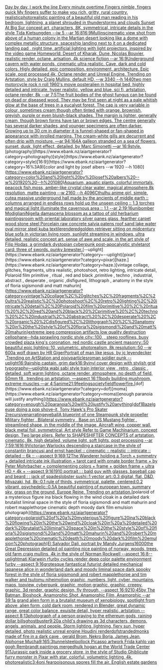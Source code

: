 [](https://www.ebank.nz/aiartgenerator?category=)[Day by day, I work the line Every minute overtime Fingers nimble, fingers quick My fingers suffer to make you rich, gritty, rural country, realistic](https://www.ebank.nz/aiartgenerator?category=Day%20by%20day%2C%20I%20work%20the%20line%20Every%20minute%20overtime%20Fingers%20nimble%2C%20fingers%20quick%20My%20fingers%20suffer%20to%20make%20you%20rich%2C%20gritty%2C%20rural%20country%2C%20realistic)[photorealistic painting of a beautiful old man reading in his bedroom,  lightning, a planet shrouded in thunderstorms and clouds Sunset At Big Sur concept art, characters, 8K, symmetrical, intricate details in the style Tida Kietsungden --iw 5 --ar 16:8](https://www.ebank.nz/aiartgenerator?category=photorealistic%20painting%20of%20a%20beautiful%20old%20man%20reading%20in%20his%20bedroom%2C%20%20lightning%2C%20a%20planet%20shrouded%20in%20thunderstorms%20and%20clouds%20Sunset%20At%20Big%20Sur%20concept%20art%2C%20characters%2C%208K%2C%20symmetrical%2C%20intricate%20details%20in%20the%20style%20Tida%20Kietsungden%20--iw%205%20--ar%2016%3A8)[16:9](https://www.ebank.nz/aiartgenerator?category=16%3A9)[Mullins](https://www.ebank.nz/aiartgenerator?category=Mullins)[cinematic view shot from above of a human colony in the Martian desert looking like a dome with complex metallic structure, spaceship landing next to it on a dedicated landing pad , night time, artificial lighting with light projectors, inspired by the video game Homeworld: Desert of Kharak, Dune, Nicolas Bouvier, realistic render, octane, artsation, 4k science fiction --ar 16:9](https://www.ebank.nz/aiartgenerator?category=cinematic%20view%20shot%20from%20above%20of%20a%20human%20colony%20in%20the%20Martian%20desert%20looking%20like%20a%20dome%20with%20complex%20metallic%20structure%2C%20spaceship%20landing%20next%20to%20it%20on%20a%20dedicated%20landing%20pad%20%2C%20night%20time%2C%20artificial%20lighting%20with%20light%20projectors%2C%20inspired%20by%20the%20video%20game%20Homeworld%3A%20Desert%20of%20Kharak%2C%20Dune%2C%20Nicolas%20Bouvier%2C%20realistic%20render%2C%20octane%2C%20artsation%2C%204k%20science%20fiction%20--ar%2016%3A9)[Underground cavern with water ponds, cinematic ultra realistic. Cave, dark and cold colors. Higly detailed, epic composition. environment, architecture. Epic scale, post processed 4k, Octane render and Unreal Engine. Trending on Artstation, style by Craig Mullins, default HD, --w 3340 --h 1440](https://www.ebank.nz/aiartgenerator?category=Underground%20cavern%20with%20water%20ponds%2C%20cinematic%20ultra%20realistic.%20Cave%2C%20dark%20and%20cold%20colors.%20Higly%20detailed%2C%20epic%20composition.%20environment%2C%20architecture.%20Epic%20scale%2C%20post%20processed%204k%2C%20Octane%20render%20and%20Unreal%20Engine.%20Trending%20on%20Artstation%2C%20style%20by%20Craig%20Mullins%2C%20default%20HD%2C%20--w%203340%20--h%201440)[two men motorcycle rock n roll 1960's movie poster](https://www.ebank.nz/aiartgenerator?category=two%20men%20motorcycle%20rock%20n%20roll%201960%27s%20movie%20poster)[alien in hospital bed, highly detailed and intricate, hyper realistic, yellow and blue, sci fi, artstation, octane render, 8k --ar 7:5](https://www.ebank.nz/aiartgenerator?category=alien%20in%20hospital%20bed%2C%20highly%20detailed%20and%20intricate%2C%20hyper%20realistic%2C%20yellow%20and%20blue%2C%20sci%20fi%2C%20artstation%2C%20octane%20render%2C%208k%20--ar%207%3A5)[The fruit bodies of the ghost fungus can be found on dead or diseased wood. They may be first seen at night as a pale whitish glow at the base of trees in a eucalypt forest. The cap is very variable in colour, sometimes cream though often tinted with orange, brownish, greyish, purple or even bluish-black shades. The margin is lighter, generally cream, though brown forms have tan or brown edges. The centre generally has several darker shades, and younger specimens are often darker. Growing up to 30 cm in diameter it is funnel-shaped or fan-shaped in appearance with inrolled margins. The cream-white gills are decurrent and often drip with moisture. —ar 94:164](https://www.ebank.nz/aiartgenerator?category=The%20fruit%20bodies%20of%20the%20ghost%20fungus%20can%20be%20found%20on%20dead%20or%20diseased%20wood.%20They%20may%20be%20first%20seen%20at%20night%20as%20a%20pale%20whitish%20glow%20at%20the%20base%20of%20trees%20in%20a%20eucalypt%20forest.%20The%20cap%20is%20very%20variable%20in%20colour%2C%20sometimes%20cream%20though%20often%20tinted%20with%20orange%2C%20brownish%2C%20greyish%2C%20purple%20or%20even%20bluish-black%20shades.%20The%20margin%20is%20lighter%2C%20generally%20cream%2C%20though%20brown%20forms%20have%20tan%20or%20brown%20edges.%20The%20centre%20generally%20has%20several%20darker%20shades%2C%20and%20younger%20specimens%20are%20often%20darker.%20Growing%20up%20to%2030%20cm%20in%20diameter%20it%20is%20funnel-shaped%20or%20fan-shaped%20in%20appearance%20with%20inrolled%20margins.%20The%20cream-white%20gills%20are%20decurrent%20and%20often%20drip%20with%20moisture.%20%E2%80%94ar%2094%3A164)[A galleon stranded on a sea of flowers, sunset, dusk, light effect, detailed, by Marc Simonetti —ar 16:9](https://www.ebank.nz/aiartgenerator?category=A%20galleon%20stranded%20on%20a%20sea%20of%20flowers%2C%20sunset%2C%20dusk%2C%20light%20effect%2C%20detailed%2C%20by%20Marc%20Simonetti%20%E2%80%94ar%2016%3A9)[style.](https://www.ebank.nz/aiartgenerator?category=style.)[photography](https://www.ebank.nz/aiartgenerator?category=photography)[style](https://www.ebank.nz/aiartgenerator?category=style)[16:9](https://www.ebank.nz/aiartgenerator?category=16%3A9)[color and light by josef albers --w 1920 --h 1080](https://www.ebank.nz/aiartgenerator?category=color%20and%20light%20by%20josef%20albers%20--w%201920%20--h%201080)[Aquarium, aquatic plants, colorful immortals, peacock fish,moss, amber-like crystal clear water, magical atmosphere,8k resolution, matte painting  --w 2160  --h 4096](https://www.ebank.nz/aiartgenerator?category=Aquarium%2C%20aquatic%20plants%2C%20colorful%20immortals%2C%20peacock%20fish%2Cmoss%2C%20amber-like%20crystal%20clear%20water%2C%20magical%20atmosphere%2C8k%20resolution%2C%20matte%20painting%20%20--w%202160%20%20--h%204096)[Cthulhu anime girl, simple, cute](https://www.ebank.nz/aiartgenerator?category=Cthulhu%20anime%20girl%2C%20simple%2C%20cute)[a massive underground hall made by the ancients of middle earth :: columns arranged in endless rows hold up the unseen ceiling :: 1.3 torches and magical light illuminate the cavernous area :: 1.1 --ar 2:1](https://www.ebank.nz/aiartgenerator?category=a%20massive%20underground%20hall%20made%20by%20the%20ancients%20of%20middle%20earth%20%3A%3A%20columns%20arranged%20in%20endless%20rows%20hold%20up%20the%20unseen%20ceiling%20%3A%3A%201.3%20torches%20and%20magical%20light%20illuminate%20the%20cavernous%20area%20%3A%3A%201.1%20--ar%202%3A1)[9:16](https://www.ebank.nz/aiartgenerator?category=9%3A16)[unibomber Modigliani](https://www.ebank.nz/aiartgenerator?category=unibomber%20Modigliani)[Nigella damascena blossom as a tattoo of old herbarium paintings](https://www.ebank.nz/aiartgenerator?category=Nigella%20damascena%20blossom%20as%20a%20tattoo%20of%20old%20herbarium%20paintings)[room with oriental laboratory  silver panes glass  ,fearther carpet wood stone steel Porcelain raw  concrete salvia patens roof sand lake water oval mirror steel kuba textile](https://www.ebank.nz/aiartgenerator?category=room%20with%20oriental%20laboratory%20%20silver%20panes%20glass%20%20%2Cfearther%20carpet%20wood%20stone%20steel%20Porcelain%20raw%20%20concrete%20salvia%20patens%20roof%20sand%20lake%20water%20oval%20mirror%20steel%20kuba%20textile)[rendered](https://www.ebank.nz/aiartgenerator?category=rendered)[golden retriever sitting on midcentury blue sofa in victorian living room, sunlight streaming in windows, ultra detailed, realistic concept art.  sense of awe and scale, in the art style of Filip Hodas, a grimdark dystopian cyberpunk post-apocalyptic style](https://www.ebank.nz/aiartgenerator?category=golden%20retriever%20sitting%20on%20midcentury%20blue%20sofa%20in%20victorian%20living%20room%2C%20sunlight%20streaming%20in%20windows%2C%20ultra%20detailed%2C%20realistic%20concept%20art.%20%20sense%20of%20awe%20and%20scale%2C%20in%20the%20art%20style%20of%20Filip%20Hodas%2C%20a%20grimdark%20dystopian%20cyberpunk%20post-apocalyptic%20style)[tarot card: three of swords. punky brewster.](https://www.ebank.nz/aiartgenerator?category=tarot%20card%3A%20three%20of%20swords.%20punky%20brewster.)[--uplight](https://www.ebank.nz/aiartgenerator?category=--uplight)[pixar](https://www.ebank.nz/aiartgenerator?category=pixar)[haze.](https://www.ebank.nz/aiartgenerator?category=haze.)[vintage collage, glitches, fragments, ultra realistic, photoshoot, retro lighting, intricate detail, Polaroid film primitive , ritual , red and black ,primitive , techno , industrial, abstract , desperate , organic ,disfigured, lithograph , anatomy in the style of floria sigismondi and matt mahurin](https://www.ebank.nz/aiartgenerator?category=vintage%20collage%2C%20glitches%2C%20fragments%2C%20ultra%20realistic%2C%20photoshoot%2C%20retro%20lighting%2C%20intricate%20detail%2C%20Polaroid%20film%20primitive%20%2C%20ritual%20%2C%20red%20and%20black%20%2Cprimitive%20%2C%20techno%20%2C%20industrial%2C%20abstract%20%2C%20desperate%20%2C%20organic%20%2Cdisfigured%2C%20lithograph%20%2C%20anatomy%20in%20the%20style%20of%20floria%20sigismondi%20and%20matt%20mahurin)[extreme jpeg compression artifacts low quality destruction cellophane](https://www.ebank.nz/aiartgenerator?category=extreme%20jpeg%20compression%20artifacts%20low%20quality%20destruction%20cellophane)[--hd](https://www.ebank.nz/aiartgenerator?category=--hd)[a sprawling nordic style city::100, , steep rooflines, busy crowded plaza king's coronation, red nordic castle ancient masonry::50 beautiful epic lighting::10, volumetric, photorealism, 8k resolution::50 --w 600](https://www.ebank.nz/aiartgenerator?category=a%20sprawling%20nordic%20style%20city%3A%3A100%2C%20%2C%20steep%20rooflines%2C%20busy%20crowded%20plaza%20king%27s%20coronation%2C%20red%20nordic%20castle%20ancient%20masonry%3A%3A50%20beautiful%20epic%20lighting%3A%3A10%2C%20volumetric%2C%20photorealism%2C%208k%20resolution%3A%3A50%20--w%20600)[a wolf drawn by HR Giger](https://www.ebank.nz/aiartgenerator?category=a%20wolf%20drawn%20by%20HR%20Giger)[Portrait of man like jesus, by jc leyendecker ,Trending on ArtStation and pixiv](https://www.ebank.nz/aiartgenerator?category=Portrait%20of%20man%20like%20jesus%2C%20by%20jc%20leyendecker%20%2CTrending%20on%20ArtStation%20and%20pixiv)[particles](https://www.ebank.nz/aiartgenerator?category=particles)[roman soldier punk --uplight](https://www.ebank.nz/aiartgenerator?category=roman%20soldier%20punk%20--uplight)[16:9](https://www.ebank.nz/aiartgenerator?category=16%3A9)[airship captain, grim dark](https://www.ebank.nz/aiartgenerator?category=airship%20captain%2C%20grim%20dark)[16:9](https://www.ebank.nz/aiartgenerator?category=16%3A9)[vinyl cover design with stylish grid typography](https://www.ebank.nz/aiartgenerator?category=vinyl%20cover%20design%20with%20stylish%20grid%20typography)[—uplight](https://www.ebank.nz/aiartgenerator?category=%E2%80%94uplight)[a wabi sabi style train interior view , retro , classic , detailed, soft  warm lighting, octane render, atmosphere, no depth of field, 50mm f8 , trending on artstation, —aspect 16:11](https://www.ebank.nz/aiartgenerator?category=a%20wabi%20sabi%20style%20train%20interior%20view%20%2C%20retro%20%2C%20classic%20%2C%20detailed%2C%20soft%20%20warm%20lighting%2C%20octane%20render%2C%20atmosphere%2C%20no%20depth%20of%20field%2C%2050mm%20f8%20%2C%20trending%20on%20artstation%2C%20%E2%80%94aspect%2016%3A11)[](https://www.ebank.nz/aiartgenerator?category=)[body building mushroom, extreme muscles —ar 4:5](https://www.ebank.nz/aiartgenerator?category=body%20building%20mushroom%2C%20extreme%20muscles%20%E2%80%94ar%204%3A5)[anime](https://www.ebank.nz/aiartgenerator?category=anime)[21:9](https://www.ebank.nz/aiartgenerator?category=21%3A9)[feeling](https://www.ebank.nz/aiartgenerator?category=feeling)[society](https://www.ebank.nz/aiartgenerator?category=society)[field](https://www.ebank.nz/aiartgenerator?category=field)[flower](https://www.ebank.nz/aiartgenerator?category=flower)[fire.](https://www.ebank.nz/aiartgenerator?category=fire.)[dof](https://www.ebank.nz/aiartgenerator?category=dof)[moma](https://www.ebank.nz/aiartgenerator?category=moma)[enough paranoia will justify anything](https://www.ebank.nz/aiartgenerator?category=enough%20paranoia%20will%20justify%20anything)[dof](https://www.ebank.nz/aiartgenerator?category=dof)[1](https://www.ebank.nz/aiartgenerator?category=1)[Bazelgeuse doing a pop shove-it, Tony Hawk's Pro Skater 2](https://www.ebank.nz/aiartgenerator?category=Bazelgeuse%20doing%20a%20pop%20shove-it%2C%20Tony%20Hawk%27s%20Pro%20Skater%202)[recursive](https://www.ebank.nz/aiartgenerator?category=recursive)[narrating](https://www.ebank.nz/aiartgenerator?category=narrating)[eyeball](https://www.ebank.nz/aiartgenerator?category=eyeball)[A blueprint of one Steampunk style propeller Military fighter , Bilateral symmetry , Base on US Mustang fighter , streamlined shape, in the middle of the image,  Aircraft wing, copper wall, black metal foil, symmetrical,  Art style Refer to Game Machinarium.  concept design, Two large pliers, Refer to SHAPESHIFTER CONCEPTS  of artstation, cinematic,  8k, high detailed,  volume light,  soft lights,  post processing    --ar 7:5](https://www.ebank.nz/aiartgenerator?category=A%20blueprint%20of%20one%20Steampunk%20style%20propeller%20Military%20fighter%20%2C%20Bilateral%20symmetry%20%2C%20Base%20on%20US%20Mustang%20fighter%20%2C%20streamlined%20shape%2C%20in%20the%20middle%20of%20the%20image%2C%20%20Aircraft%20wing%2C%20copper%20wall%2C%20black%20metal%20foil%2C%20symmetrical%2C%20%20Art%20style%20Refer%20to%20Game%20Machinarium.%20%20concept%20design%2C%20Two%20large%20pliers%2C%20Refer%20to%20SHAPESHIFTER%20CONCEPTS%20%20of%20artstation%2C%20cinematic%2C%20%208k%2C%20high%20detailed%2C%20%20volume%20light%2C%20%20soft%20lights%2C%20%20post%20processing%20%20%20%20--ar%207%3A5)[9:16](https://www.ebank.nz/aiartgenerator?category=9%3A16)[16:9](https://www.ebank.nz/aiartgenerator?category=16%3A9)[Victorian Warlocks descending a staircase in the style of constantin brancusi and ernst haeckel :: cinematic :: realistic :: intricate :: detailed :: 6k :: --aspect 9:16](https://www.ebank.nz/aiartgenerator?category=Victorian%20Warlocks%20descending%20a%20staircase%20in%20the%20style%20of%20constantin%20brancusi%20and%20ernst%20haeckel%20%3A%3A%20cinematic%20%3A%3A%20realistic%20%3A%3A%20intricate%20%3A%3A%20detailed%20%3A%3A%206k%20%3A%3A%20--aspect%209%3A16)[9:12](https://www.ebank.nz/aiartgenerator?category=9%3A12)[The Wanderer holding a Torch + symmetry + detailed intricate ink illustration + tarot card with ornate border frame + by Peter Mohrbacher + complementing colors + frame + golden frame + ultra HD + 4k + --aspect 9:16](https://www.ebank.nz/aiartgenerator?category=The%20Wanderer%20holding%20a%20Torch%20%2B%20symmetry%20%2B%20detailed%20intricate%20ink%20illustration%20%2B%20tarot%20card%20with%20ornate%20border%20frame%20%2B%20by%20Peter%20Mohrbacher%20%2B%20complementing%20colors%20%2B%20frame%20%2B%20golden%20frame%20%2B%20ultra%20HD%20%2B%204k%20%2B%20--aspect%209%3A16)[1910 portrait : :  bald guy with glasses, baseball cap and beard : : jack of spades](https://www.ebank.nz/aiartgenerator?category=1910%20portrait%20%3A%20%3A%20%20bald%20guy%20with%20glasses%2C%20baseball%20cap%20and%20beard%20%3A%20%3A%20jack%20of%20spades)[lobster sushi::1 vector art::0.3 digital, flat, D&D, Miyazaki, hd, 8k::0.1 rule of thirds, symmetrical, palette, centered:0.2 vibrant, psychedelic::0.5](https://www.ebank.nz/aiartgenerator?category=lobster%20sushi%3A%3A1%20vector%20art%3A%3A0.3%20digital%2C%20flat%2C%20D%26D%2C%20Miyazaki%2C%20hd%2C%208k%3A%3A0.1%20rule%20of%20thirds%2C%20symmetrical%2C%20palette%2C%20centered%3A0.2%20vibrant%2C%20psychedelic%3A%3A0.5)[A beautiful painting of  european town,  summary sky, grass on the ground, Europe Reine, Trending on artstation.](https://www.ebank.nz/aiartgenerator?category=A%20beautiful%20painting%20of%20%20european%20town%2C%20%20summary%20sky%2C%20grass%20on%20the%20ground%2C%20Europe%20Reine%2C%20Trending%20on%20artstation.)[polaroid of a mysterious figure ina black flowing in the wind cloak in a detailed dark brutalist liminal space in the style of floria sigismondi and matt mahurin and robert mapplethorpe cinematic depth moody dark film emulsion photograph](https://www.ebank.nz/aiartgenerator?category=polaroid%20of%20a%20mysterious%20figure%20ina%20black%20flowing%20in%20the%20wind%20cloak%20in%20a%20detailed%20dark%20brutalist%20liminal%20space%20in%20the%20style%20of%20floria%20sigismondi%20and%20matt%20mahurin%20and%20robert%20mapplethorpe%20cinematic%20depth%20moody%20dark%20film%20emulsion%20photograph)[El Salvador Dali, portrait by Mandy Jurgens](https://www.ebank.nz/aiartgenerator?category=El%20Salvador%20Dali%2C%20portrait%20by%20Mandy%20Jurgens)[16000](https://www.ebank.nz/aiartgenerator?category=16000)[the Great Depression detailed oil painting nice painting of norway, woods, trees, old farm craig mullins, 4k in the style of Norman Rockwell --aspect 16:8](https://www.ebank.nz/aiartgenerator?category=the%20Great%20Depression%20detailed%20oil%20painting%20nice%20painting%20of%20norway%2C%20woods%2C%20trees%2C%20old%20farm%20craig%20mullins%2C%204k%20in%20the%20style%20of%20Norman%20Rockwell%20--aspect%2016%3A8)[--uplight](https://www.ebank.nz/aiartgenerator?category=--uplight)[mati Klarwein rfurby cycles render deep color palette environment  furby --aspect 9:16](https://www.ebank.nz/aiartgenerator?category=mati%20Klarwein%20rfurby%20cycles%20render%20deep%20color%20palette%20environment%20%20furby%20--aspect%209%3A16)[grotesque fantastical futurist detailed mechanical japanese alice in wonderland dark and moody liminal space dark spooky forest in the style of floria sigismondi and robert mapplethorpe and tim walker and tsutomu nihei](https://www.ebank.nz/aiartgenerator?category=grotesque%20fantastical%20futurist%20detailed%20mechanical%20japanese%20alice%20in%20wonderland%20dark%20and%20moody%20liminal%20space%20dark%20spooky%20forest%20in%20the%20style%20of%20floria%20sigismondi%20and%20robert%20mapplethorpe%20and%20tim%20walker%20and%20tsutomu%20nihei)[motion graphic, numbers, light,   cyber, mountains, maps, topview, cyberpunk, graphic,  motion graphic, graphic,  creepy, graphic, 3d render, graphic design, fly through, --aspect 16:9](https://www.ebank.nz/aiartgenerator?category=motion%20graphic%2C%20numbers%2C%20light%2C%20%20%20cyber%2C%20mountains%2C%20maps%2C%20topview%2C%20cyberpunk%2C%20graphic%2C%20%20motion%20graphic%2C%20graphic%2C%20%20creepy%2C%20graphic%2C%203d%20render%2C%20graphic%20design%2C%20fly%20through%2C%20--aspect%2016%3A9)[2](https://www.ebank.nz/aiartgenerator?category=2)[10:45](https://www.ebank.nz/aiartgenerator?category=10%3A45)[by The Batman, Bioshock, Anamorphic Shot, Anamorphic Film, Anamorphic --ar 39:1](https://www.ebank.nz/aiartgenerator?category=by%20The%20Batman%2C%20Bioshock%2C%20Anamorphic%20Shot%2C%20Anamorphic%20Film%2C%20Anamorphic%20--ar%2039%3A1)[a grand alien form in a brutalist museum of xenobiology, spotlight from above, alien form, cold dark room, rendered in Blender, great dynamic range, great color balance, exuisite detail, hyper realistic, artstation --aspect 8:13](https://www.ebank.nz/aiartgenerator?category=a%20grand%20alien%20form%20in%20a%20brutalist%20museum%20of%20xenobiology%2C%20spotlight%20from%20above%2C%20alien%20form%2C%20cold%20dark%20room%2C%20rendered%20in%20Blender%2C%20great%20dynamic%20range%2C%20great%20color%20balance%2C%20exuisite%20detail%2C%20hyper%20realistic%2C%20artstation%20--aspect%208%3A13)[photograph of a person praying to the ethereum gods, raining dollar bills](https://www.ebank.nz/aiartgenerator?category=photograph%20of%20a%20person%20praying%20to%20the%20ethereum%20gods%2C%20raining%20dollar%20bills)[ghostbuster](https://www.ebank.nz/aiartgenerator?category=ghostbuster)[9:20](https://www.ebank.nz/aiartgenerator?category=9%3A20)[a child's drawing as 3d characters, demons, angels, animals, and people. Storm lighting, lightning, fiery sun, hyper detailed, photo realistic unreal engine Houdini render](https://www.ebank.nz/aiartgenerator?category=a%20child%27s%20drawing%20as%203d%20characters%2C%20demons%2C%20angels%2C%20animals%2C%20and%20people.%20Storm%20lighting%2C%20lightning%2C%20fiery%20sun%2C%20hyper%20detailed%2C%20photo%20realistic%20unreal%20engine%20Houdini%20render)[dof](https://www.ebank.nz/aiartgenerator?category=dof)[stranded](https://www.ebank.nz/aiartgenerator?category=stranded)[monks made of fire in a dark cave , gerald Brom, Nekro Borja, James Jean, Alphonse Mucha](https://www.ebank.nz/aiartgenerator?category=monks%20made%20of%20fire%20in%20a%20dark%20cave%20%2C%20gerald%20Brom%2C%20Nekro%20Borja%2C%20James%20Jean%2C%20Alphonse%20Mucha)[9:16](https://www.ebank.nz/aiartgenerator?category=9%3A16)[5:3](https://www.ebank.nz/aiartgenerator?category=5%3A3)[tunnel](https://www.ebank.nz/aiartgenerator?category=tunnel)[steel](https://www.ebank.nz/aiartgenerator?category=steel)[pollock Picasso artwork Frida kahlo van gogh Rembrandt paintings merged](https://www.ebank.nz/aiartgenerator?category=pollock%20Picasso%20artwork%20Frida%20kahlo%20van%20gogh%20Rembrandt%20paintings%20merged)[hulk hogan at the World Trade Center 911](https://www.ebank.nz/aiartgenerator?category=hulk%20hogan%20at%20the%20World%20Trade%20Center%20911)[Jurassic park inside a grocery store, in the style of Studio Ghibli](https://www.ebank.nz/aiartgenerator?category=Jurassic%20park%20inside%20a%20grocery%20store%2C%20in%20the%20style%20of%20Studio%20Ghibli)[cute furry monster in Pixar with star, colorful, volumetric lighting, 4k, photorealistic](https://www.ebank.nz/aiartgenerator?category=cute%20furry%20monster%20in%20Pixar%20with%20star%2C%20colorful%2C%20volumetric%20lighting%2C%204k%2C%20photorealistic)[3:4](https://www.ebank.nz/aiartgenerator?category=3%3A4)[oni,fear](https://www.ebank.nz/aiartgenerator?category=oni%2Cfear)[poisonous spores fill the air. English estate gardens](https://www.ebank.nz/aiartgenerator?category=poisonous%20spores%20fill%20the%20air.%20English%20estate%20gardens)
